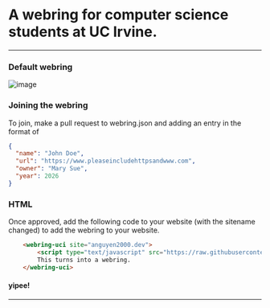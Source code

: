 # A webring for computer science students at UC Irvine. 
***
### Default webring
![image](https://github.com/user-attachments/assets/4f4b357a-e321-4647-a3ca-e6e4551fe53d)

### Joining the webring
To join, make a pull request to webring.json and adding an entry in the format of 
```json
{
  "name": "John Doe",
  "url": "https://www.pleaseincludehttpsandwww.com",
  "owner": "Mary Sue",
  "year": 2026
}
```

### HTML
Once approved, add the following code to your website (with the sitename changed) to add the webring to your website. 

```html
    <webring-uci site="anguyen2000.dev">
        <script type="text/javascript" src="https://raw.githubusercontent.com/toeeeee/uci-webring/refs/heads/main/makeWidget.js"></script>
        This turns into a webring.
    </webring-uci>
```

#### yipee!
***
